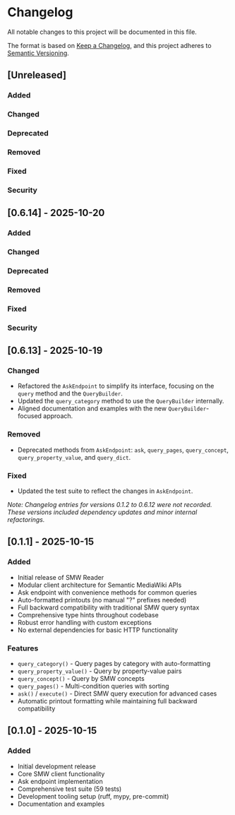 # Changelog

All notable changes to this project will be documented in this file.

The format is based on [Keep a Changelog](https://keepachangelog.com/en/1.0.0/),
and this project adheres to [Semantic Versioning](https://semver.org/spec/v2.0.0.html).

## [Unreleased]

### Added
### Changed
### Deprecated
### Removed
### Fixed
### Security

## [0.6.14] - 2025-10-20

### Added
### Changed
### Deprecated
### Removed
### Fixed
### Security

## [0.6.13] - 2025-10-19

### Changed
- Refactored the `AskEndpoint` to simplify its interface, focusing on the `query` method and the `QueryBuilder`.
- Updated the `query_category` method to use the `QueryBuilder` internally.
- Aligned documentation and examples with the new `QueryBuilder`-focused approach.

### Removed
- Deprecated methods from `AskEndpoint`: `ask`, `query_pages`, `query_concept`, `query_property_value`, and `query_dict`.

### Fixed
- Updated the test suite to reflect the changes in `AskEndpoint`.

_Note: Changelog entries for versions 0.1.2 to 0.6.12 were not recorded. These versions included dependency updates and minor internal refactorings._

## [0.1.1] - 2025-10-15

### Added
- Initial release of SMW Reader
- Modular client architecture for Semantic MediaWiki APIs
- Ask endpoint with convenience methods for common queries
- Auto-formatted printouts (no manual "?" prefixes needed)
- Full backward compatibility with traditional SMW query syntax
- Comprehensive type hints throughout codebase
- Robust error handling with custom exceptions
- No external dependencies for basic HTTP functionality

### Features
- `query_category()` - Query pages by category with auto-formatting
- `query_property_value()` - Query by property-value pairs
- `query_concept()` - Query by SMW concepts
- `query_pages()` - Multi-condition queries with sorting
- `ask()` / `execute()` - Direct SMW query execution for advanced cases
- Automatic printout formatting while maintaining full backward compatibility

## [0.1.0] - 2025-10-15

### Added
- Initial development release
- Core SMW client functionality
- Ask endpoint implementation
- Comprehensive test suite (59 tests)
- Development tooling setup (ruff, mypy, pre-commit)
- Documentation and examples
